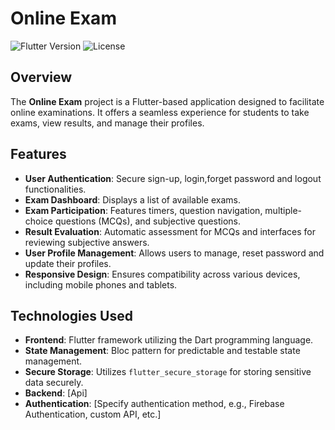 # Online Exam

![Flutter Version](https://img.shields.io/badge/Flutter-v2.5.0-blue)
![License](https://img.shields.io/badge/License-MIT-green)

## Overview

The **Online Exam** project is a Flutter-based application designed to facilitate online examinations. It offers a seamless experience for students to take exams, view results, and manage their profiles.

## Features

- **User Authentication**: Secure sign-up, login,forget password and logout functionalities.
- **Exam Dashboard**: Displays a list of available exams.
- **Exam Participation**: Features timers, question navigation, multiple-choice questions (MCQs), and subjective questions.
- **Result Evaluation**: Automatic assessment for MCQs and interfaces for reviewing subjective answers.
- **User Profile Management**: Allows users to manage, reset password and update their profiles.
- **Responsive Design**: Ensures compatibility across various devices, including mobile phones and tablets.

## Technologies Used

- **Frontend**: Flutter framework utilizing the Dart programming language.
- **State Management**: Bloc pattern for predictable and testable state management.
- **Secure Storage**: Utilizes `flutter_secure_storage` for storing sensitive data securely.
- **Backend**: [Api]
- **Authentication**: [Specify authentication method, e.g., Firebase Authentication, custom API, etc.]
